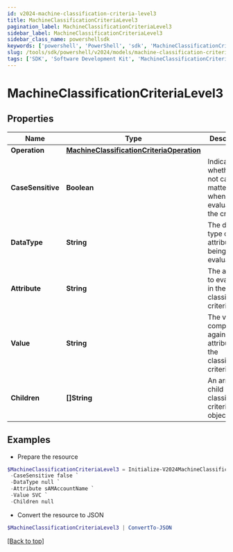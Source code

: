 ```yaml
---
id: v2024-machine-classification-criteria-level3
title: MachineClassificationCriteriaLevel3
pagination_label: MachineClassificationCriteriaLevel3
sidebar_label: MachineClassificationCriteriaLevel3
sidebar_class_name: powershellsdk
keywords: ['powershell', 'PowerShell', 'sdk', 'MachineClassificationCriteriaLevel3', 'V2024MachineClassificationCriteriaLevel3'] 
slug: /tools/sdk/powershell/v2024/models/machine-classification-criteria-level3
tags: ['SDK', 'Software Development Kit', 'MachineClassificationCriteriaLevel3', 'V2024MachineClassificationCriteriaLevel3']
---
```



# MachineClassificationCriteriaLevel3

## Properties

Name | Type | Description | Notes
------------ | ------------- | ------------- | -------------
**Operation** | [**MachineClassificationCriteriaOperation**](machine-classification-criteria-operation) |  | [optional] 
**CaseSensitive** | **Boolean** | Indicates whether or not case matters when evaluating the criteria | [optional] [default to $false]
**DataType** | **String** | The data type of the attribute being evaluated | [optional] 
**Attribute** | **String** | The attribute to evaluate in the classification criteria | [optional] 
**Value** | **String** | The value to compare against the attribute in the classification criteria | [optional] 
**Children** | **[]String** | An array of child classification criteria objects | [optional] 

## Examples

- Prepare the resource
```powershell
$MachineClassificationCriteriaLevel3 = Initialize-V2024MachineClassificationCriteriaLevel3  -Operation null `
 -CaseSensitive false `
 -DataType null `
 -Attribute sAMAccountName `
 -Value SVC `
 -Children null
```

- Convert the resource to JSON
```powershell
$MachineClassificationCriteriaLevel3 | ConvertTo-JSON
```


[[Back to top]](#) 

